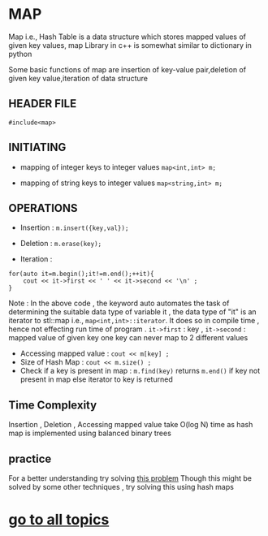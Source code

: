 # MAP

Map i.e., Hash Table is a data structure which stores mapped values of given key values, map Library in c++ is somewhat similar to dictionary in python 

Some basic functions of map are insertion of key-value pair,deletion of given key value,iteration of data structure

## HEADER FILE
```#include<map>```

## INITIATING

- mapping of integer keys to integer values
```map<int,int> m;```

- mapping of string keys to integer values
```map<string,int> m;```


## OPERATIONS
- Insertion :
```m.insert({key,val});```

- Deletion :
```m.erase(key);```

- Iteration :
```
for(auto it=m.begin();it!=m.end();++it){
	cout << it->first << ' ' << it->second << '\n' ;	
}
```

Note : In the above code , the keyword auto automates the task of determining the suitable data type of variable it , the data type of "it" is an iterator to stl::map i.e., 
```map<int,int>::iterator```. It does so in compile time , hence not effecting run time of program .
```it->first``` : key , ```it->second``` : mapped value of given key
one key can never map to 2 different values
- Accessing mapped value :
```cout << m[key] ;```
- Size of Hash Map :
```cout << m.size() ;```
- Check if a key is present in map :
```m.find(key)``` returns ```m.end()``` if key not present in map else iterator to key is returned

## Time Complexity
Insertion , Deletion , Accessing mapped value take O(log N) time as hash map is implemented using balanced binary trees

## practice
For a better understanding try solving [this problem](https://practice.geeksforgeeks.org/problems/twice-counter/0)
Though this might be solved by some other techniques , try solving this using hash maps
# [go to all topics](https://journey-cp.github.io/LEARN)
